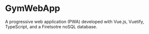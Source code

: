 # GymWebApp
A progressive web application (PWA) developed with Vue.js, Vuetify, TypeScript, and a Firetsotre noSQL database.
